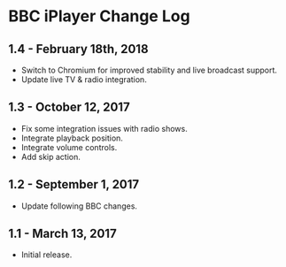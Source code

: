 BBC iPlayer Change Log
======================

1.4 - February 18th, 2018
-------------------------

  * Switch to Chromium for improved stability and live broadcast support.
  * Update live TV & radio integration.

1.3 - October 12, 2017
-------------------

  * Fix some integration issues with radio shows.
  * Integrate playback position.
  * Integrate volume controls.
  * Add skip action.

1.2 - September 1, 2017
---------------------

  * Update following BBC changes.

1.1 - March 13, 2017
--------------------

  * Initial release.
